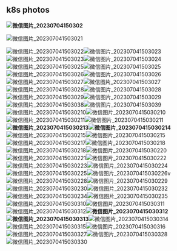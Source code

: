 ## k8s photos

**![微信图片_20230704150302](D:\software\nrxt\nari_photos\微信图片_20230704150302.png)**

![微信图片_202307041503021](D:\software\nrxt\nari_photos\微信图片_202307041503021.png)

![微信图片_202307041503022](D:\software\nrxt\nari_photos\微信图片_202307041503022.png)![微信图片_202307041503023](D:\software\nrxt\nari_photos\微信图片_202307041503023.png)![微信图片_202307041503023](D:\software\nrxt\nari_photos\微信图片_202307041503023.png)![微信图片_202307041503024](D:\software\nrxt\nari_photos\微信图片_202307041503024.png)![微信图片_202307041503025](D:\software\nrxt\nari_photos\微信图片_202307041503025.jpg)![微信图片_202307041503025](D:\software\nrxt\nari_photos\微信图片_202307041503025.png)![微信图片_202307041503026](D:\software\nrxt\nari_photos\微信图片_202307041503026.jpg)![微信图片_202307041503026](D:\software\nrxt\nari_photos\微信图片_202307041503026.png)![微信图片_202307041503027](D:\software\nrxt\nari_photos\微信图片_202307041503027.jpg)![微信图片_202307041503027](D:\software\nrxt\nari_photos\微信图片_202307041503027.png)![微信图片_202307041503028](D:\software\nrxt\nari_photos\微信图片_202307041503028.jpg)![微信图片_202307041503028](D:\software\nrxt\nari_photos\微信图片_202307041503028.png)![微信图片_202307041503029](D:\software\nrxt\nari_photos\微信图片_202307041503029.jpg)![微信图片_202307041503029](D:\software\nrxt\nari_photos\微信图片_202307041503029.png)![微信图片_202307041503038](D:\software\nrxt\nari_photos\微信图片_202307041503038.jpg)![微信图片_202307041503039](D:\software\nrxt\nari_photos\微信图片_202307041503039.jpg)![微信图片_2023070415030210](D:\software\nrxt\nari_photos\微信图片_2023070415030210.jpg)![微信图片_2023070415030210](D:\software\nrxt\nari_photos\微信图片_2023070415030210.png)![微信图片_2023070415030211](D:\software\nrxt\nari_photos\微信图片_2023070415030211.jpg)![微信图片_2023070415030211](D:\software\nrxt\nari_photos\微信图片_2023070415030211.png)**![微信图片_2023070415030213](D:\software\nrxt\nari_photos\微信图片_2023070415030213.jpg)![微信图片_2023070415030214](D:\software\nrxt\nari_photos\微信图片_2023070415030214.jpg)**![微信图片_2023070415030215](D:\software\nrxt\nari_photos\微信图片_2023070415030215.jpg)![微信图片_2023070415030215](D:\software\nrxt\nari_photos\微信图片_2023070415030215.jpg)![微信图片_2023070415030217](D:\software\nrxt\nari_photos\微信图片_2023070415030217.jpg)![微信图片_2023070415030218](D:\software\nrxt\nari_photos\微信图片_2023070415030218.jpg)![微信图片_2023070415030218](D:\software\nrxt\nari_photos\微信图片_2023070415030218.jpg)![微信图片_2023070415030220](D:\software\nrxt\nari_photos\微信图片_2023070415030220.jpg)![微信图片_2023070415030221](D:\software\nrxt\nari_photos\微信图片_2023070415030221.jpg)![微信图片_2023070415030222](D:\software\nrxt\nari_photos\微信图片_2023070415030222.jpg)![微信图片_2023070415030223](D:\software\nrxt\nari_photos\微信图片_2023070415030223.jpg)![微信图片_2023070415030224](D:\software\nrxt\nari_photos\微信图片_2023070415030224.jpg)![微信图片_2023070415030225](D:\software\nrxt\nari_photos\微信图片_2023070415030225.jpg)![微信图片_2023070415030226](D:\software\nrxt\nari_photos\微信图片_2023070415030226.jpg)v![微信图片_2023070415030228](D:\software\nrxt\nari_photos\微信图片_2023070415030228.jpg)![微信图片_2023070415030229](D:\software\nrxt\nari_photos\微信图片_2023070415030229.jpg)![微信图片_2023070415030230](D:\software\nrxt\nari_photos\微信图片_2023070415030230.jpg)![微信图片_2023070415030232](D:\software\nrxt\nari_photos\微信图片_2023070415030232.jpg)![微信图片_2023070415030234](D:\software\nrxt\nari_photos\微信图片_2023070415030234.jpg)![微信图片_2023070415030235](D:\software\nrxt\nari_photos\微信图片_2023070415030235.jpg)![微信图片_2023070415030310](D:\software\nrxt\nari_photos\微信图片_2023070415030310.jpg)![微信图片_2023070415030311](D:\software\nrxt\nari_photos\微信图片_2023070415030311.jpg)![微信图片_2023070415030312](D:\software\nrxt\nari_photos\微信图片_2023070415030312.jpg)**![微信图片_2023070415030312](D:\software\nrxt\nari_photos\微信图片_2023070415030312.jpg)![微信图片_2023070415030313](D:\software\nrxt\nari_photos\微信图片_2023070415030313.jpg)**![微信图片_2023070415030314](D:\software\nrxt\nari_photos\微信图片_2023070415030314.jpg)![微信图片_2023070415030315](D:\software\nrxt\nari_photos\微信图片_2023070415030315.jpg)![微信图片_2023070415030316](D:\software\nrxt\nari_photos\微信图片_2023070415030316.jpg)![微信图片_2023070415030327](D:\software\nrxt\nari_photos\微信图片_2023070415030327.jpg)![微信图片_2023070415030328](D:\software\nrxt\nari_photos\微信图片_2023070415030328.jpg)![微信图片_2023070415030330](D:\software\nrxt\nari_photos\微信图片_2023070415030330.jpg)

